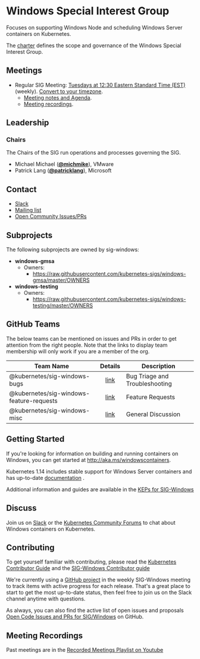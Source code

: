 <!---
This is an autogenerated file!

Please do not edit this file directly, but instead make changes to the
sigs.yaml file in the project root.

To understand how this file is generated, see https://git.k8s.io/community/generator/README.md
--->
# Windows Special Interest Group

Focuses on supporting Windows Node and scheduling Windows Server containers on Kubernetes.

The [charter](charter.md) defines the scope and governance of the Windows Special Interest Group.

## Meetings
* Regular SIG Meeting: [Tuesdays at 12:30 Eastern Standard Time (EST)](https://docs.google.com/document/d/1FQx0BPlkkl1Bn0c9ocVBxYIKojpmrS1CFP5h0DI68AE/edit) (weekly). [Convert to your timezone](http://www.thetimezoneconverter.com/?t=12:30&tz=Eastern%20Standard%20Time%20%28EST%29).
  * [Meeting notes and Agenda](https://docs.google.com/document/d/1Tjxzjjuy4SQsFSUVXZbvqVb64hjNAG5CQX8bK7Yda9w/edit#heading=h.kbz22d1yc431).
  * [Meeting recordings](https://www.youtube.com/playlist?list=PL69nYSiGNLP2OH9InCcNkWNu2bl-gmIU4).

## Leadership

### Chairs
The Chairs of the SIG run operations and processes governing the SIG.

* Michael Michael (**[@michmike](https://github.com/michmike)**), VMware
* Patrick Lang (**[@patricklang](https://github.com/patricklang)**), Microsoft

## Contact
* [Slack](https://kubernetes.slack.com/messages/sig-windows)
* [Mailing list](https://groups.google.com/forum/#!forum/kubernetes-sig-windows)
* [Open Community Issues/PRs](https://github.com/kubernetes/community/labels/sig%2Fwindows)

## Subprojects

The following subprojects are owned by sig-windows:
- **windows-gmsa**
  - Owners:
    - https://raw.githubusercontent.com/kubernetes-sigs/windows-gmsa/master/OWNERS
- **windows-testing**
  - Owners:
    - https://raw.githubusercontent.com/kubernetes-sigs/windows-testing/master/OWNERS

## GitHub Teams

The below teams can be mentioned on issues and PRs in order to get attention from the right people.
Note that the links to display team membership will only work if you are a member of the org.

| Team Name | Details | Description |
| --------- |:-------:| ----------- |
| @kubernetes/sig-windows-bugs | [link](https://github.com/orgs/kubernetes/teams/sig-windows-bugs) | Bug Triage and Troubleshooting |
| @kubernetes/sig-windows-feature-requests | [link](https://github.com/orgs/kubernetes/teams/sig-windows-feature-requests) | Feature Requests |
| @kubernetes/sig-windows-misc | [link](https://github.com/orgs/kubernetes/teams/sig-windows-misc) | General Discussion |

<!-- BEGIN CUSTOM CONTENT -->
## Getting Started

If you're looking for information on building and running containers on Windows, you can get started at http://aka.ms/windowscontainers.

Kubernetes 1.14 includes stable support for Windows Server containers and has up-to-date [documentation](https://kubernetes.io/docs/setup/windows/intro-windows-in-kubernetes/) .

Additional information and guides are available in the [KEPs for SIG-Windows](https://github.com/kubernetes/enhancements/tree/master/keps/sig-windows)

## Discuss
Join us on [Slack](https://kubernetes.slack.com/messages/sig-windows) or the [Kubernetes Community Forums](https://discuss.kubernetes.io/c/general-discussions/windows) to chat about Windows containers on Kubernetes.

## Contributing

To get yourself familiar with contributing, please read the [Kubernetes Contributor Guide](../contributors/guide/README.md) and the [SIG-Windows Contributor guide](./CONTRIBUTING.md)

We're currently using a [GitHub project](https://github.com/orgs/kubernetes/projects/8) in the weekly SIG-Windows meeting to track items with active progress for each release. That's a great place to start to get the most up-to-date status, then feel free to join us on the Slack channel anytime with questions.

As always, you can also find the active list of open issues and proposals [Open Code Issues and PRs for SIG/Windows](https://github.com/kubernetes/kubernetes/labels/sig%2Fwindows) on GitHub.

## Meeting Recordings

Past meetings are in the [Recorded Meetings Playlist on Youtube](https://www.youtube.com/playlist?list=PL69nYSiGNLP2OH9InCcNkWNu2bl-gmIU4&jct=LZ9EIvD4DGrhr2h4r0ItaBmco7gTgw)

<!-- END CUSTOM CONTENT -->
